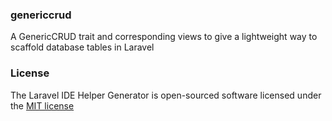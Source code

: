 ### genericcrud
A GenericCRUD trait and corresponding views to give a lightweight way to scaffold database tables in Laravel

### License

The Laravel IDE Helper Generator is open-sourced software licensed under the [MIT license](http://opensource.org/licenses/MIT)
